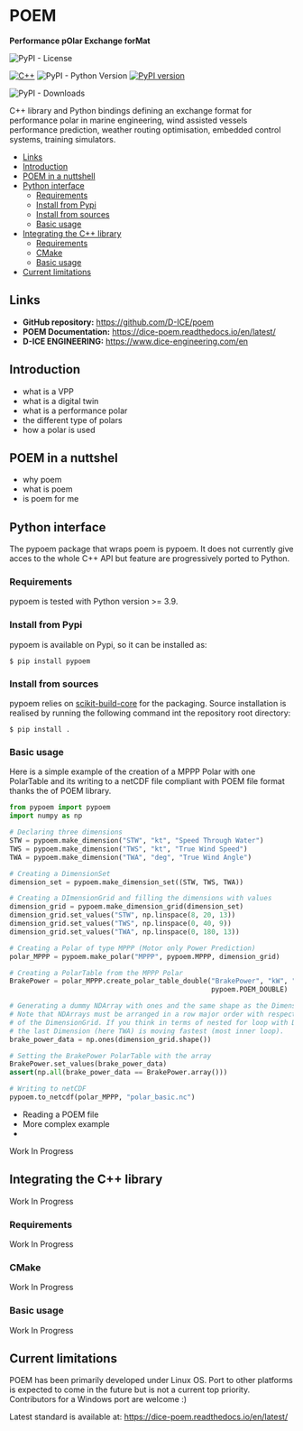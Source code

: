 # POEM

**Performance pOlar Exchange forMat**


![PyPI - License](https://img.shields.io/pypi/l/pypoem)

[![C++](https://img.shields.io/badge/C++-%2300599C.svg?logo=c%2B%2B&logoColor=white)](#)
![PyPI - Python Version](https://img.shields.io/pypi/pyversions/pypoem)
[![PyPI version](https://badge.fury.io/py/pypoem.svg)](https://badge.fury.io/py/pypoem)

![PyPI - Downloads](https://img.shields.io/pypi/dm/pypoem)


C++ library and Python bindings defining an exchange format for performance polar in marine engineering, 
wind assisted vessels performance prediction, weather routing optimisation, embedded control systems, 
training simulators.

<!-- TOC -->

- [Links](#links)
- [Introduction](#introduction)
- [POEM in a nuttshell](#poem-in-a-nuttshel)
- [Python interface](#python-interface)
  - [Requirements](#requirements)
  - [Install from Pypi](#install-from-pypi)
  - [Install from sources](#install-from-sources)
  - [Basic usage](#basic-usage)
- [Integrating the C++ library](#integrating-the-c-library)
  - [Requirements](#requirements-1)
  - [CMake](#cmake)
  - [Basic usage](#basic-usage-1)
- [Current limitations](#current-limitations)

[//]: # (    - [How to cite poem]&#40;#how-to-cite-poem&#41;)

[//]: # (    - [Contributing]&#40;#contributing&#41;)
    

<!-- TOC -->


## Links

* **GitHub repository:** https://github.com/D-ICE/poem
* **POEM Documentation:** https://dice-poem.readthedocs.io/en/latest/
* **D-ICE ENGINEERING:** https://www.dice-engineering.com/en

## Introduction

* what is a VPP
* what is a digital twin
* what is a performance polar
* the different type of polars
* how a polar is used

## POEM in a nuttshel

* why poem
* what is poem
* is poem for me


## Python interface

The pypoem package that wraps poem is pypoem. It does not currently give acces to the whole C++ API but feature are 
progressively ported to Python.

### Requirements

pypoem is tested with Python version >= 3.9.

### Install from Pypi

pypoem is available on Pypi, so it can be installed as:

```console
$ pip install pypoem
```

### Install from sources

pypoem relies on [scikit-build-core](https://scikit-build-core.readthedocs.io/en/latest/index.html) for the packaging.
Source installation is realised by running the following command int the repository root directory:

```console
$ pip install .
```

### Basic usage

Here is a simple example of the creation of a MPPP Polar with one PolarTable and its writing to a netCDF file
compliant with POEM file format thanks the of POEM library.

```python
from pypoem import pypoem
import numpy as np

# Declaring three dimensions
STW = pypoem.make_dimension("STW", "kt", "Speed Through Water")
TWS = pypoem.make_dimension("TWS", "kt", "True Wind Speed")
TWA = pypoem.make_dimension("TWA", "deg", "True Wind Angle")

# Creating a DimensionSet
dimension_set = pypoem.make_dimension_set((STW, TWS, TWA))

# Creating a DImensionGrid and filling the dimensions with values
dimension_grid = pypoem.make_dimension_grid(dimension_set)
dimension_grid.set_values("STW", np.linspace(8, 20, 13))
dimension_grid.set_values("TWS", np.linspace(0, 40, 9))
dimension_grid.set_values("TWA", np.linspace(0, 180, 13))

# Creating a Polar of type MPPP (Motor only Power Prediction)
polar_MPPP = pypoem.make_polar("MPPP", pypoem.MPPP, dimension_grid)

# Creating a PolarTable from the MPPP Polar
BrakePower = polar_MPPP.create_polar_table_double("BrakePower", "kW", "Brake Power", 
                                                  pypoem.POEM_DOUBLE)

# Generating a dummy NDArray with ones and the same shape as the DimensionGrid
# Note that NDArrays must be arranged in a row major order with respect the DimensionSet
# of the DimensionGrid. If you think in terms of nested for loop with Dimensions, 
# the last Dimension (here TWA) is moving fastest (most inner loop).
brake_power_data = np.ones(dimension_grid.shape())

# Setting the BrakePower PolarTable with the array
BrakePower.set_values(brake_power_data)
assert(np.all(brake_power_data == BrakePower.array()))

# Writing to netCDF
pypoem.to_netcdf(polar_MPPP, "polar_basic.nc")

```

* Reading a POEM file
* More complex example
* 


Work In Progress

## Integrating the C++ library

Work In Progress

### Requirements

Work In Progress

### CMake
Work In Progress

### Basic usage

Work In Progress

## Current limitations

POEM has been primarily developed under Linux OS. Port to other platforms is expected to come in the future but is not
a current top priority. Contributors for a Windows port are welcome :)

[//]: # (## How to cite poem)

[//]: # (## Contributing)




Latest standard is available at:
https://dice-poem.readthedocs.io/en/latest/
